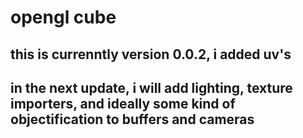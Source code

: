 # opengl cube

## this is currenntly version 0.0.2, i added uv's

## in the next update, i will add lighting, texture importers, and ideally some kind of objectification to buffers and cameras  
